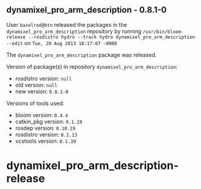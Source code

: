 ## dynamixel_pro_arm_description - 0.8.1-0

User `baxelrod@btn` released the packages in the `dynamixel_pro_arm_description` repository by running `/usr/bin/bloom-release --rosdistro hydro --track hydro dynamixel_pro_arm_description --edit` on `Tue, 20 Aug 2013 18:17:07 -0000`

The `dynamixel_pro_arm_description` package was released.

Version of package(s) in repository `dynamixel_pro_arm_description`:
- rosdistro version: `null`
- old version: `null`
- new version: `0.8.1-0`

Versions of tools used:
- bloom version: `0.4.4`
- catkin_pkg version: `0.1.19`
- rosdep version: `0.10.19`
- rosdistro version: `0.2.13`
- vcstools version: `0.1.30`


dynamixel_pro_arm_description-release
=====================================
